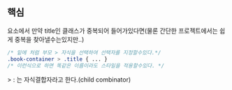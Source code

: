 ## 핵심
요소에서 만약 title인 클래스가 중복되어 들어가있다면(물론 간단한 프로젝트에서는 쉽게 중복을 찾아낼수는있지만..)

```CSS
/* 밑에 처럼 부모 > 자식을 선택하여 선택자를 지정할수있다.*/
.book-container > .title { ... }
/* 이런식으로 하면 똑같은 이름이라도 스타일을 적용할수있다. */
```
\> : 는 자식결합자라고 한다.(child combinator)
